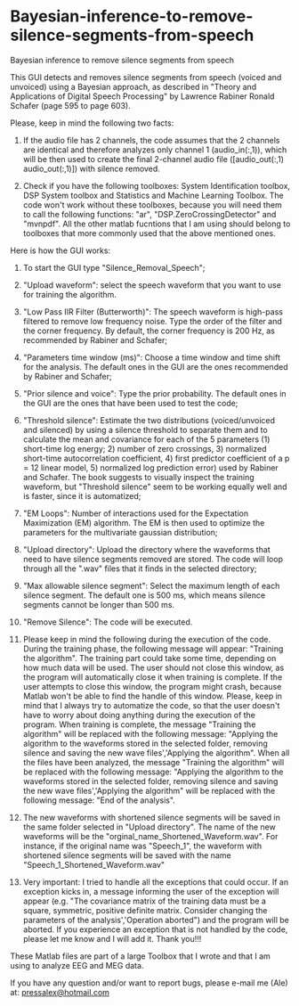 # Bayesian-inference-to-remove-silence-segments-from-speech
Bayesian inference to remove silence segments from speech


This GUI detects and removes silence segments from speech (voiced and unvoiced) using a Bayesian approach, as described in "Theory and Applications of Digital Speech Processing" by Lawrence Rabiner
Ronald Schafer (page 595 to page 603). 

Please, keep in mind the following two facts:

1) If the audio file has 2 channels, the code assumes that the 2 channels are identical and therefore analyzes only channel 1 (audio_in(:,1)), which will be then used to create the final 2-channel audio file ([audio_out(:,1) audio_out(:,1)]) with silence removed.

2) Check if you have the following toolboxes: System Identification toolbox, DSP System toolbox and Statistics and Machine Learning Toolbox. The code won't work without these toolboxes, because you will need them to call the following functions: "ar", "DSP.ZeroCrossingDetector" and "mvnpdf". All the other matlab fucntions that I am using should belong to toolboxes that more commonly used that the above mentioned ones. 

Here is how the GUI works:

1) To start the GUI type "Silence_Removal_Speech";

2) "Upload waveform": select the speech waveform that you want to use for training the algorithm. 

3) "Low Pass IIR Filter (Butterworth)": The speech waveform is high-pass filtered to remove low frequency noise. Type the order of the filter and the corner frequency. By default, the corner frequency is 200 Hz, as recommended by Rabiner and Schafer;

4) "Parameters time window (ms)": Choose a time window and time shift for the analysis. The default ones in the GUI are the ones recommended by Rabiner and Schafer;

5) "Prior silence and voice": Type the prior probability. The default ones in the GUI are the ones that have been used to test the code;

6) "Threshold silence": Estimate the two distributions (voiced/unvoiced and silenced) by using a silence threshold to separate them and to calculate the mean and covariance for each of the 5 parameters (1) short-time log energy; 2) number of zero crossings, 3) normalized short-time autocorrelation coefficient, 4) first predictor coefficient of a p = 12 linear model, 5) normalized log prediction error) used by Rabiner and Schafer. The book suggests to visually inspect the training waveform, but "Threshold silence" seem to be working equally well and is faster, since it is automatized;
  
7) "EM Loops": Number of interactions used for the Expectation Maximization (EM) algorithm. The EM is then used to optimize the parameters for the multivariate gaussian distribution;

8) "Upload directory": Upload the directory where the waveforms that need to have silence segments removed are stored. The code will loop through all the ".wav" files that it finds in the selected directory;

9) "Max allowable silence segment": Select the maximum length of each silence segment. The default one is 500 ms, which means silence segments cannot be longer than 500 ms. 

10) "Remove Silence": The code will be executed. 

11) Please keep in mind the following during the execution of the code. During the training phase, the following message will appear: "Training the algorithm". The training part could take some time, depending on how much data will be used. The user should not close this window, as the program will automatically close it when training is complete. If the user attempts to close this window, the program might crash, because Matlab won't be able to find the handle of this window. Please, keep in mind that I always try to automatize the code, so that the user doesn't have to worry about doing anything during the execution of the program. When training is complete, the message "Training the algorithm" will be replaced with the following message: "Applying the algorithm to the waveforms stored in the selected folder, removing silence and saving the new wave files','Applying the algorithm". When all the files have been analyzed, the message "Training the algorithm" will be replaced with the following message: "Applying the algorithm to the waveforms stored in the selected folder, removing silence and saving the new wave files','Applying the algorithm" will be replaced with the following message: "End of the analysis".

12) The new waveforms with shortened silence segments will be saved in the same folder selected in "Upload directory". The name of the new waveforms will be the "orginal_name_Shortened_Waveform.wav". For instance, if the original name was "Speech_1", the waveform with shortened silence segments will be saved with the name "Speech_1_Shortened_Waveform.wav"

13) Very important: I tried to handle all the exceptions that could occur. If an exception kicks in, a message informing the user of the exception will appear (e.g. "The covariance matrix of the training data must be a square, symmetric, positive definite matrix. Consider changing the parameters of the analysis','Operation aborted") and the program will be aborted. If you experience an exception that is not handled by the code, please let me know and I will add it. Thank you!!!

These Matlab files are part of a large Toolbox that I wrote and that I am using to analyze EEG and MEG data.

If you have any question and/or want to report bugs, please e-mail me (Ale) at: pressalex@hotmail.com
